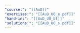 ```yaml
---
"course:": "[[AuD]]"
"exercises:": "[[AuD_U0_e.pdf]]"
"hand-in:": "[[AuD_U0_bf]]"
"solutions:": "[[AuD_U0_s.pdf]]"
---
```

